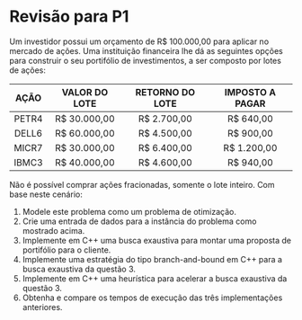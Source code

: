 # Revisão para P1

Um investidor possui um orçamento de R$ 100.000,00 para aplicar no mercado de ações. Uma instituição financeira lhe dá as seguintes opções para construir o seu portifólio de investimentos, a ser composto por lotes de ações:

| **AÇÃO** | **VALOR DO LOTE** | **RETORNO DO LOTE** | **IMPOSTO A PAGAR** |
|:--------:|:-----------------:|:-------------------:|:-------------------:|
|   PETR4  |    R$ 30.000,00   |     R$ 2.700,00     |      R$ 640,00      |
|   DELL6  |    R$ 60.000,00   |     R$ 4.500,00     |      R$ 900,00      |
|   MICR7  |    R$ 30.000,00   |     R$ 6.400,00     |     R$ 1.200,00     |
|   IBMC3  |    R$ 40.000,00   |     R$ 4.600,00     |      R$ 940,00      |

Não é possível comprar ações fracionadas, somente o lote inteiro. Com base neste cenário:


1. Modele este problema como um problema de otimização.
2. Crie uma entrada de dados para a instância do problema como mostrado acima.
3. Implemente em C++ uma busca exaustiva para montar uma proposta de portifólio para o cliente.
4. Implemente uma estratégia do tipo branch-and-bound em C++ para a busca exaustiva da questão 3.
5. Implemente em C++ uma heurística para acelerar a busca exaustiva da questão 3.
6. Obtenha e compare os tempos de execução das três implementações anteriores.




